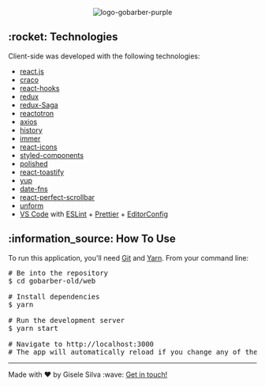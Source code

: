 <div id="readme" class="Box-body readme blob js-code-block-container">
  <article class="markdown-body entry-content p-3 p-md-6" itemprop="text">
    <p align="center"><img alt="logo-gobarber-purple" src="https://github.com/gisabernardess/gobarber-old/blob/main/.github/logo-gobarber-purple.svg"></p>
    <h2>:rocket: Technologies </h2>
    <p>Client-side was developed with the following technologies:</p>
    <ul>
      <li><a href="https://reactjs.org/" rel="nofollow">react.js</a></li>
      <li><a href="https://github.com/gsoft-inc/craco" rel="nofollow">craco</a></li>
      <li><a href="https://pt-br.reactjs.org/docs/hooks-intro.html" rel="nofollow">react-hooks</a></li>
      <li><a href="https://redux.js.org/" rel="nofollow">redux</a></li>
      <li><a href="https://redux-saga.js.org/" rel="nofollow">redux-Saga</a></li>
      <li><a href="https://infinite.red/reactotron" rel="nofollow">reactotron</a></li>
      <li><a href="https://github.com/axios/axios" rel="nofollow">axios</a></li>
      <li><a href="https://github.com/ReactTraining/history" rel="nofollow">history</a></li>
      <li><a href="https://github.com/immerjs/immer" rel="nofollow">immer</a></li>
      <li><a href="https://react-icons.netlify.com/#/" rel="nofollow">react-icons</a></li>
      <li><a href="https://styled-components.com/" rel="nofollow">styled-components</a></li>
      <li><a href="https://polished.js.org/" rel="nofollow">polished</a></li>
      <li><a href="https://fkhadra.github.io/react-toastify/" rel="nofollow">react-toastify</a></li>
      <li><a href="https://github.com/jquense/yup/" rel="nofollow">yup</a></li>
      <li><a href="https://date-fns.org/" rel="nofollow">date-fns</a></li>
      <li><a href="https://github.com/OpusCapita/react-perfect-scrollbar/" rel="nofollow">react-perfect-scrollbar</a></li>
      <li><a href="https://github.com/Rocketseat/unform" rel="nofollow">unform</a></li>
      <li><a href="https://code.visualstudio.com/" rel="nofollow">VS Code</a> with <a
          href="https://eslint.org/" rel="nofollow">ESLint</a>
        + <a href="https://prettier.io/" rel="nofollow">Prettier</a> 
        + <a href="https://editorconfig.org/" rel="nofollow">EditorConfig</a></li>
    </ul>
    <h2>:information_source: How To Use </h2>
    <p>To run this application, you'll need <a href="https://git-scm.com" rel="nofollow">Git</a> and  <a href="https://legacy.yarnpkg.com" rel="nofollow">Yarn</a>. From your command line:</p>
    <div class="highlight highlight-source-shell">
      <pre><span class="pl-c"><span class="pl-c">#</span> Be into the repository</span> 
$ <span class="pl-c1">cd</span> gobarber-old/web <br/>
<span class="pl-c"><span class="pl-c">#</span> Install dependencies</span>
$ yarn <br/>
<span class="pl-c"><span class="pl-c">#</span> Run the development server</span>
$ yarn start <br/>
<span class="pl-c"><span class="pl-c">#</span> Navigate to http://localhost:3000</span>
<span class="pl-c"><span class="pl-c">#</span> The app will automatically reload if you change any of the source files.</span></pre>
</div>
    <hr>
    <p>Made with ♥ by Gisele Silva :wave: <a href="https://www.linkedin.com/in/gisabernardess/" rel="nofollow">Get in touch!</a></p>
  </article>
</div>

